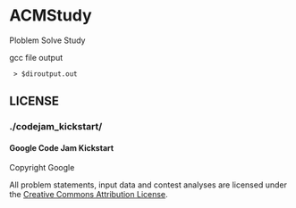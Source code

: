 # ACMStudy
Ploblem Solve Study

gcc file output
```
 > $diroutput.out
```

## LICENSE
### ./codejam_kickstart/
#### Google Code Jam Kickstart
Copyright Google

All problem statements, input data and contest analyses are licensed under the [Creative Commons Attribution License](http://creativecommons.org/licenses/by/3.0/).
